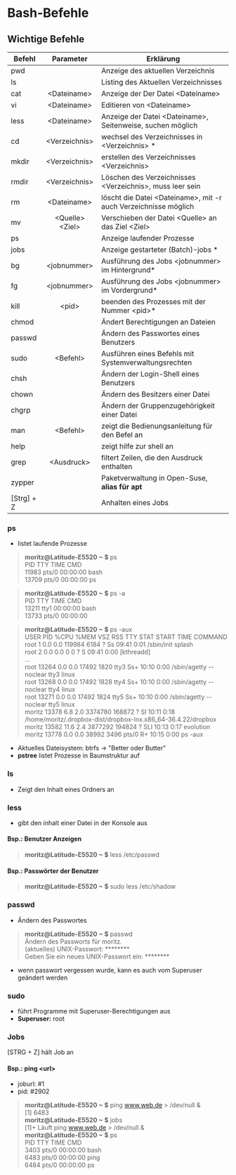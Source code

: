 # Bash-Befehle #

## Wichtige Befehle ##

|Befehl|Parameter |Erklärung|
|------|:----------:|------------------------|
|pwd| |Anzeige des aktuellen Verzeichnis|
|ls| |Listing des Aktuellen Verzeichnisses|
|cat|&lt;Dateiname> |Anzeige der Der Datei &lt;Dateiname>|
|vi|&lt;Dateiname>| Editieren von &lt;Dateiname>|
|less|&lt;Dateiname>| Anzeige der Datei &lt;Dateiname>, Seitenweise, suchen möglich|
|cd|&lt;Verzeichnis>|wechsel des Verzeichnisses in &lt;Verzeichnis> *|
|mkdir|&lt;Verzeichnis>| erstellen des Verzeichnisses &lt;Verzeichnis>|
|rmdir|&lt;Verzeichnis>| Löschen des Verzeichnisses &lt;Verzeichnis>, muss leer sein|
|rm|&lt;Dateiname>| löscht die Datei &lt;Dateiname>, mit -r auch Verzeichnisse möglich|
|mv| &lt;Quelle> &lt;Ziel>| Verschieben der Datei &lt;Quelle> an das Ziel &lt;Ziel>|
|ps| | Anzeige laufender Prozesse|
|jobs| | Anzeige gestarteter (Batch)-jobs *|
|bg| &lt;jobnummer>| Ausführung des Jobs &lt;jobnummer> im Hintergrund* |
|fg |&lt;jobnummer>| Ausführung des Jobs &lt;jobnummer> im Vordergrund* |
|kill| &lt;pid> | beenden des Prozesses mit der Nummer &lt;pid>*|
|chmod||Ändert Berechtigungen an Dateien|
|passwd||Ändern des Passwortes eines Benutzers|
|sudo| &lt;Befehl> | Ausführen eines Befehls mit Systemverwaltungsrechten|
|chsh| | Ändern der Login-Shell eines Benutzers |
|chown| |Ändern des Besitzers einer Datei|
|chgrp| | Ändern der Gruppenzugehörigkeit einer Datei|
|man| &lt;Befehl> | zeigt die Bedienungsanleitung für den Befel an|
|help| |zeigt hilfe zur shell an|
|grep| &lt;Ausdruck> | filtert Zeilen, die den Ausdruck enthalten|
|zypper||Paketverwaltung in Open-Suse, **alias für apt**|
|[Strg] + Z||Anhalten eines Jobs|


### ps ###

- listet laufende Prozesse

> **moritz@Latitude-E5520 ~ $** ps</br>
> PID TTY          TIME CMD</br>
> 11983 pts/0    00:00:00 bash</br>
> 13709 pts/0    00:00:00 ps</br>

> **moritz@Latitude-E5520 ~ $** ps -a</br>
> PID TTY          TIME CMD</br>
> 13211 tty1     00:00:00 bash</br>
> 13733 pts/0    00:00:00</br>

> **moritz@Latitude-E5520 ~ $** ps -aux</br>
> USER       PID %CPU %MEM    VSZ   RSS TTY      STAT START   TIME COMMAND</br>
> root         1  0.0  0.0 119984  6184 ?        Ss   09:41   0:01 /sbin/init splash</br>
> root         2  0.0  0.0      0     0 ?        S    09:41   0:00 [kthreadd]</br>
> ...</br>
> root     13264  0.0  0.0  17492  1820 tty3     Ss+  10:10   0:00 /sbin/agetty --noclear tty3 linux</br>
> root     13268  0.0  0.0  17492  1828 tty4     Ss+  10:10   0:00 /sbin/agetty --noclear tty4 linux</br>
> root     13271  0.0  0.0  17492  1824 tty5     Ss+  10:10   0:00 /sbin/agetty --noclear tty5 linux</br>
> moritz   13378  6.8  2.0 3374780 168872 ?      Sl   10:11   0:18 /home/moritz/.dropbox-dist/dropbox-lnx.x86_64-36.4.22/dropbox</br>
> moritz   13582 11.6  2.4 3877292 194824 ?      SLl  10:13   0:17 evolution</br>
> moritz   13778  0.0  0.0  38992  3496 pts/0    R+   10:15   0:00 ps -aux</br>

- Aktuelles Dateisystem: btrfs -> "Better oder Butter"
- **pstree** listet Prozesse in Baumstruktur auf

### ls ###

- Zeigt den Inhalt eines Ordners an

### less ###

- gibt den inhalt einer Datei in der Konsole aus

#### Bsp.: Benutzer Anzeigen ####

> **moritz@Latitude-E5520 ~ $** less /etc/passwd

#### Bsp.: Passwörter der Benutzer ####

> **moritz@Latitude-E5520 ~ $** sudo less /etc/shadow

### passwd ###

- Ändern des Passwortes

> **moritz@Latitude-E5520 ~ $** passwd </br>
> Ändern des Passworts für moritz. </br>
> (aktuelles) UNIX-Passwort: ******** </br>
> Geben Sie ein neues UNIX-Passwort ein: ******** </br>

- wenn passwort vergessen wurde, kann es auch vom Superuser geändert werden

### sudo ###

- führt Programme mit Superuser-Berechtigungen aus
- **Superuser:** root

### Jobs ###

[STRG + Z] hält Job an

#### Bsp.: ping &lt;url> ####

- joburl: #1
- pid: #2902

> **moritz@Latitude-E5520 ~ $** ping www.web.de > /dev/null &  
> [1] 6483  
> **moritz@Latitude-E5520 ~ $** jobs  
> [1]+  Läuft                  ping www.web.de > /dev/null &  
> **moritz@Latitude-E5520 ~ $** ps  
> PID TTY          TIME CMD  
> 3403 pts/0    00:00:00 bash  
> 6483 pts/0    00:00:00 ping  
> 6484 pts/0    00:00:00 ps
